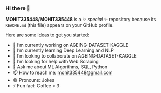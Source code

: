 ### Hi there 👋

**MOHIT335448/MOHIT335448** is a ✨ _special_ ✨ repository because its `README.md` (this file) appears on your GitHub profile.

Here are some ideas to get you started:

- 🔭 I’m currently working on AGEING-DATASET-KAGGLE
- 🌱 I’m currently learning Deep Learning and NLP
- 👯 I’m looking to collaborate on AGEING-DATASET-KAGGLE
- 🤔 I’m looking for help with Web Scraping 
- 💬 Ask me about ML Algorithms, SQL, Python
- 📫 How to reach me: mohit335448@gmail.com
- 😄 Pronouns: Jokes
- ⚡ Fun fact: Coffee < 3

